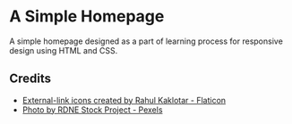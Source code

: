 <h1>A Simple Homepage</h1>
<p>A simple homepage designed as a part of learning process for responsive design using HTML and CSS.</p>

<h2>Credits</h2>
<ul>
  <li><a href="https://www.flaticon.com/free-icons/external-link" title="external-link icons">External-link icons created by Rahul Kaklotar - Flaticon</a></li>
  <li><a href="https://www.pexels.com/photo/white-sitting-near-the-laptop-8904069/">Photo by RDNE Stock Project - Pexels</a></li>
</ul>
